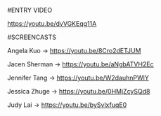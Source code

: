 #ENTRY VIDEO

https://youtu.be/dvVGKEqg11A 

#SCREENCASTS

Angela Kuo -> https://youtu.be/8Cro2dETJUM

Jacen Sherman -> https://youtu.be/aNgbATVH2Ec

Jennifer Tang -> https://youtu.be/W2dauhnPWlY

Jessica Zhuge -> https://youtu.be/0HMjZcySQd8

Judy Lai -> https://youtu.be/bySvlxfuqE0
